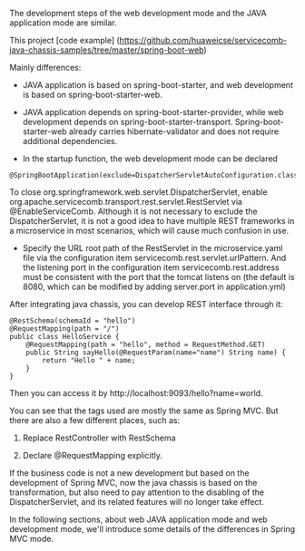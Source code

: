 The development steps of the web development mode and the JAVA application mode are similar.

This project [code example] (https://github.com/huaweicse/servicecomb-java-chassis-samples/tree/master/spring-boot-web)


Mainly differences:

* JAVA application is based on spring-boot-starter, and web development is based on spring-boot-starter-web.

* JAVA application depends on spring-boot-starter-provider, while web development depends on spring-boot-starter-transport. Spring-boot-starter-web already carries hibernate-validator and does not require additional dependencies.

* In the startup function, the web development mode can be declared


```
@SpringBootApplication(exclude=DispatcherServletAutoConfiguration.class)
```

To close org.springframework.web.servlet.DispatcherServlet, enable org.apache.servicecomb.transport.rest.servlet.RestServlet via @EnableServiceComb. Although it is not necessary to exclude the DispatcherServlet, it is not a good idea to have multiple REST frameworks in a microservice in most scenarios, which will cause much confusion in use.

* Specify the URL root path of the RestServlet in the microservice.yaml file via the configuration item servicecomb.rest.servlet.urlPattern. And the listening port in the configuration item servicecomb.rest.address must be consistent with the port that the tomcat listens on (the default is 8080, which can be modified by adding server.port in application.yml)




After integrating java chassis, you can develop REST interface through it:

```
@RestSchema(schemaId = "hello")
@RequestMapping(path = "/")
public class HelloService {
    @RequestMapping(path = "hello", method = RequestMethod.GET)
    public String sayHello(@RequestParam(name="name") String name) {
        return "Hello " + name;
    }
}
```

Then you can access it by http://localhost:9093/hello?name=world.

You can see that the tags used are mostly the same as Spring MVC. But there are also a few different places, such as:

1. Replace RestController with RestSchema

2. Declare @RequestMapping explicitly.

If the business code is not a new development but based on the development of Spring MVC, now the java chassis is based on the transformation, but also need to pay attention to the disabling of the DispatcherServlet, and its related features will no longer take effect.

In the following sections, about web JAVA application mode and web development mode,  we'll introduce some details of the differences in Spring MVC mode.
